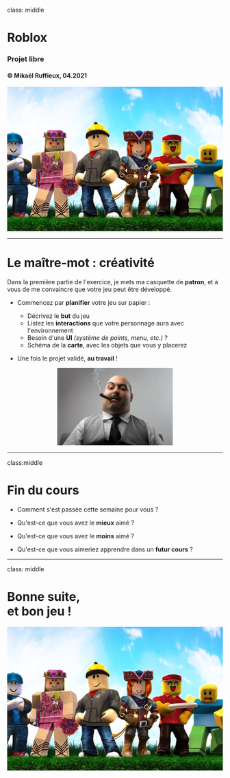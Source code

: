 class: middle

<h1><span class="secondary-color main-title">Roblox</span></h1>

### Projet libre

#### &copy; Mikaël Ruffieux, 04.2021

<img class="first-slide-image" src="../sources_cours/img/first_slide.png">

---

# Le maître-mot : <span class="secondary-color">créativité</span>

Dans la première partie de l'exercice, je mets ma casquette de **patron**, et à vous de me convaincre que votre jeu peut être développé.

- Commencez par **planifier** votre jeu sur papier :

    - Décrivez le **but** du jeu
    - Listez les **interactions** que votre personnage aura avec l'environnement
    - Besoin d'une **UI** *(système de points, menu, etc.)* ?
    - Schéma de la **carte**, avec les objets que vous y placerez

- Une fois le projet validé, **au travail** ! 

<div style="text-align:center;">
    <img style="width:auto; max-height: 180px;" src="../sources_cours/img/cours5_boss.jpeg">
</div>

---
class:middle

# Fin du <span class="secondary-color">cours</span>

- Comment s'est passée cette semaine pour vous ?

- Qu'est-ce que vous avez le **mieux** aimé ? 

- Qu'est-ce que vous avez le **moins** aimé ?

- Qu'est-ce que vous aimeriez apprendre dans un **futur cours** ?

---
class: middle

<h1>Bonne <span class="secondary-color">suite</span>,<br/> et bon <span class="secondary-color">jeu</span> !</h1>

<img class="first-slide-image" src="../sources_cours/img/first_slide.png">